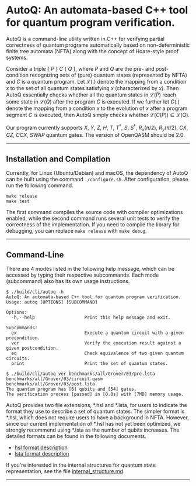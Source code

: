 # AutoQ: An automata-based C++ tool for quantum program verification.

AutoQ is a command-line utility written in C++ for verifying partial correctness of quantum programs automatically based on non-deterministic finite tree automata (NFTA) along with the concept of Hoare-style proof systems.

Consider a triple \{ $P$ \} $C$ \{ $Q$ \}, where $P$ and $Q$ are the pre- and post-condition recognizing sets of (pure) quantum states (represented by NFTA) and $C$ is a quantum program. Let $\mathcal L(.)$ denote the mapping from a condition $x$ to the set of all quantum states satisfying $x$ (characterized by $x$). Then AutoQ essentially checks whether all the quantum states in $\mathcal L(P)$ reach some state in $\mathcal L(Q)$ after the program $C$ is executed. If we further let $C(.)$ denote the mapping from a condition $x$ to the evolution of $x$ after a program segment $C$ is executed, then AutoQ simply checks whether $\mathcal L(C(P)) \subseteq \mathcal L(Q)$.

Our program currently supports $X$, $Y$, $Z$, $H$, $T$, $T^\dagger$, $S$, $S^\dagger$, $R_x(\pi/2)$, $R_y(\pi/2)$, $CX$, $CZ$, $CCX$, $SWAP$ quantum gates. The version of OpenQASM should be 2.0.

---

## Installation and Compilation

Currently, for Linux (Ubuntu/Debian) and macOS, the dependency of AutoQ can be built using the command `./configure.sh`. After configuration, please run the following command.
```
make release
make test
```
The first command compiles the source code with compiler optimizations enabled, while the second command runs several unit tests to verify the correctness of the implementation. If you need to compile the library for debugging, you can replace `make release` with `make debug`.

---

## Command-Line
There are 4 modes listed in the following help message, which can be accessed by typing their respective subcommands. Each mode (subcommand) also has its own usage instructions.
```
$ ./build/cli/autoq -h
AutoQ: An automata-based C++ tool for quantum program verification.
Usage: autoq [OPTIONS] [SUBCOMMAND]

Options:
  -h,--help                   Print this help message and exit.

Subcommands:
  ex                          Execute a quantum circuit with a given precondition.
  ver                         Verify the execution result against a given postcondition.
  eq                          Check equivalence of two given quantum circuits.
  print                       Print the set of quantum states.
```
```
$ ./build/cli/autoq ver benchmarks/all/Grover/03/pre.lsta benchmarks/all/Grover/03/circuit.qasm benchmarks/all/Grover/03/post.lsta
The quantum program has [6] qubits and [54] gates.
The verification process [passed] in [0.0s] with [7MB] memory usage.
```
AutoQ provides two file extensions, *.hsl and *.lsta, for users to indicate the format they use to describe a set of quantum states. The simpler format is *.hsl, which does not require users to have a background in NFTA. However, since our current implementation of *.hsl has not yet been optimized, we strongly recommend using *.lsta as the number of qubits increases. The detailed formats can be found in the following documents.

- [hsl format description](./docs/hsl_description.md)
- [lsta format description](./docs/lsta_description.md)

If you're interested in the internal structures for quantum state representation, see the file [internal_structure.md](./docs/internal_structure.md).

---




